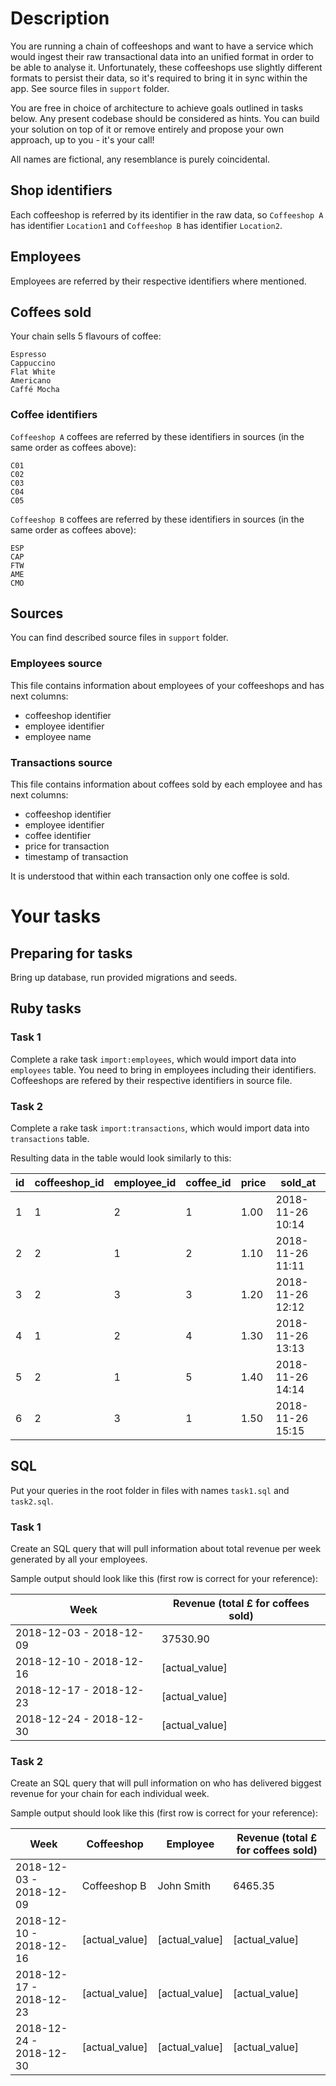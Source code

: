 # Description

You are running a chain of coffeeshops and want to have a service which would ingest their raw transactional data into an unified format in order to be able to analyse it. Unfortunately, these coffeeshops use slightly different formats to persist their data, so it's required to bring it in sync within the app. See source files in `support` folder.

You are free in choice of architecture to achieve goals outlined in tasks below. Any present codebase should be considered as hints. You can build your solution on top of it or remove entirely and propose your own approach, up to you - it's your call!

All names are fictional, any resemblance is purely coincidental.

## Shop identifiers
Each coffeeshop is referred by its identifier in the raw data, so `Coffeeshop A` has identifier `Location1` and `Coffeeshop B` has identifier `Location2`.

## Employees
Employees are referred by their respective identifiers where mentioned.

## Coffees sold
Your chain sells 5 flavours of coffee:
```
Espresso
Cappuccino
Flat White
Americano
Caffé Mocha
```

### Coffee identifiers
`Coffeeshop A` coffees are referred by these identifiers in sources (in the same order as coffees above):
```
C01
C02
C03
C04
C05
```

`Coffeeshop B` coffees are referred by these identifiers in sources (in the same order as coffees above):
```
ESP
CAP
FTW
AME
CMO
```

## Sources
You can find described source files in `support` folder.

### Employees source
This file contains information about employees of your coffeeshops and has next columns:
- coffeeshop identifier
- employee identifier
- employee name

### Transactions source
This file contains information about coffees sold by each employee and has next columns:
- coffeeshop identifier
- employee identifier
- coffee identifier
- price for transaction
- timestamp of transaction

It is understood that within each transaction only one coffee is sold.

# Your tasks
## Preparing for tasks
Bring up database, run provided migrations and seeds.

## Ruby tasks
### Task 1

Complete a rake task `import:employees`, which would import data into `employees` table. You need to bring in employees including their identifiers. Coffeeshops are refered by their respective identifiers in source file.

### Task 2

Complete a rake task `import:transactions`, which would import data into `transactions` table.

Resulting data in the table would look similarly to this:

| id | coffeeshop_id  | employee_id | coffee_id | price | sold_at          |
| -- | -------------- | ----------- | --------- | ----- | ---------------- |
| 1  | 1              | 2           | 1         | 1.00  | 2018-11-26 10:14 |
| 2  | 2              | 1           | 2         | 1.10  | 2018-11-26 11:11 |
| 3  | 2              | 3           | 3         | 1.20  | 2018-11-26 12:12 |
| 4  | 1              | 2           | 4         | 1.30  | 2018-11-26 13:13 |
| 5  | 2              | 1           | 5         | 1.40  | 2018-11-26 14:14 |
| 6  | 2              | 3           | 1         | 1.50  | 2018-11-26 15:15 |

## SQL
Put your queries in the root folder in files with names `task1.sql` and `task2.sql`.

### Task 1

Create an SQL query that will pull information about total revenue per week generated by all your employees.

Sample output should look like this (first row is correct for your reference):

| Week                    | Revenue (total £ for coffees sold) |
| ----------------------- | ---------------------------------- |
| 2018-12-03 - 2018-12-09 |                           37530.90 |
| 2018-12-10 - 2018-12-16 |                     [actual_value] |
| 2018-12-17 - 2018-12-23 |                     [actual_value] |
| 2018-12-24 - 2018-12-30 |                     [actual_value] |

### Task 2

Create an SQL query that will pull information on who has delivered biggest revenue for your chain for each individual week.

Sample output should look like this (first row is correct for your reference):

| Week                    | Coffeeshop     | Employee        | Revenue (total £ for coffees sold) |
| ----------------------- | -------------- | --------------- | ---------------------------------- |
| 2018-12-03 - 2018-12-09 | Coffeeshop B   | John Smith      |                            6465.35 |
| 2018-12-10 - 2018-12-16 | [actual_value] | [actual_value]  |                     [actual_value] |
| 2018-12-17 - 2018-12-23 | [actual_value] | [actual_value]  |                     [actual_value] |
| 2018-12-24 - 2018-12-30 | [actual_value] | [actual_value]  |                     [actual_value] |
